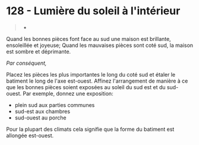# 128 - Lumière du soleil à l'intérieur

> *

Quand les bonnes pièces font face au sud une maison est brillante, ensoleillée et joyeuse; Quand les mauvaises pièces sont coté sud, la maison est sombre et déprimante.

_Par conséquent,_

Placez les pièces les plus importantes le long du coté sud et étaler le batiment le long de l'axe est-ouest. Affinez l'arrangement de manière à ce que les bonnes pièces soient exposées au soleil du sud est et du sud-ouest. Par exemple, donnez une exposition:
- plein sud aux parties communes
- sud-est aux chambres
- sud-ouest au porche

Pour la plupart des climats cela signifie que la forme du batiment est allongée est-ouest.


